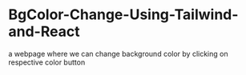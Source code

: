 # BgColor-Change-Using-Tailwind-and-React
a webpage where we can change background color by clicking on respective color button
